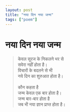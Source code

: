 ```yaml
---
layout: post
title: "नया दिन नया जन्म"
tags: ["poem"]
---
```



# नया दिन नया जन्म

> केवल सूरज के निकलने भर से   <br/>
> सवेरा नहीं होता है।   <br/>
> विचारों के बदलने से भी   <br/>
> नये दिन का शुरुआत होता है।   <br/>
>  <br/>
> कौन कहता है   <br/>
> जन्म केवल एक बार होता है।   <br/>
> जन्म बार-बार होता है   <br/>
> जब भी नया ज्ञान प्राप्त होता है।   <br/>
